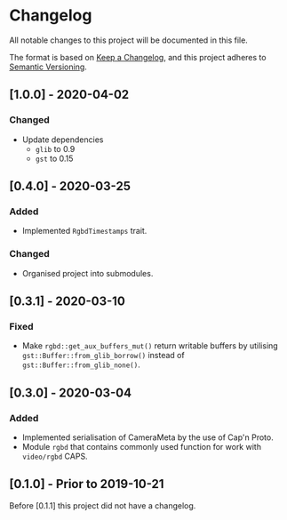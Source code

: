 # Changelog
All notable changes to this project will be documented in this file.

The format is based on [Keep a Changelog](https://keepachangelog.com/en/1.0.0/),
and this project adheres to [Semantic Versioning](https://semver.org/spec/v2.0.0.html).

## [1.0.0] - 2020-04-02
### Changed
- Update dependencies
  - `glib` to 0.9
  - `gst` to 0.15

## [0.4.0] - 2020-03-25
### Added
- Implemented `RgbdTimestamps` trait.
### Changed
- Organised project into submodules.

## [0.3.1] - 2020-03-10
### Fixed
- Make `rgbd::get_aux_buffers_mut()` return writable buffers by utilising `gst::Buffer::from_glib_borrow()` instead of `gst::Buffer::from_glib_none()`.

## [0.3.0] - 2020-03-04
### Added
- Implemented serialisation of CameraMeta by the use of Cap'n Proto.
- Module `rgbd` that contains commonly used function for work with `video/rgbd` CAPS.

## [0.1.0] - Prior to 2019-10-21
Before [0.1.1] this project did not have a changelog.
